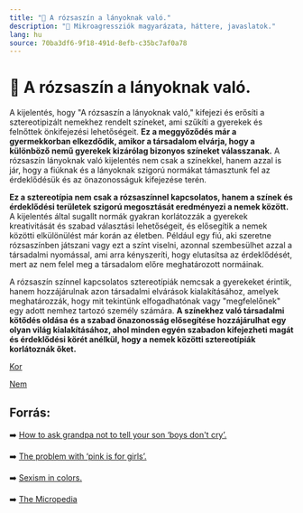 ```yaml
---
title: "🚫 A rózsaszín a lányoknak való."
description: "🚫 Mikroagressziók magyarázata, háttere, javaslatok."
lang: hu
source: 70ba3df6-9f18-491d-8efb-c35bc7af0a78
---
```


<div class="wiki-content agression-title">

# 🚫 A rózsaszín a lányoknak való.

A kijelentés, hogy "A rózsaszín a lányoknak való," kifejezi és erősíti a sztereotipizált nemekhez rendelt színeket, ami szűkíti a gyerekek és felnőttek önkifejezési lehetőségeit. **Ez a meggyőződés már a gyermekkorban elkezdődik, amikor a társadalom elvárja, hogy a különböző nemű gyerekek kizárólag bizonyos színeket válasszanak.** A rózsaszín lányoknak való kijelentés nem csak a színekkel, hanem azzal is jár, hogy a fiúknak és a lányoknak szigorú normákat támasztunk fel az érdeklődésük és az önazonosságuk kifejezése terén.

**Ez a sztereotípia nem csak a rózsaszínnel kapcsolatos, hanem a színek és érdeklődési területek szigorú megosztását eredményezi a nemek között.** A kijelentés által sugallt normák gyakran korlátozzák a gyerekek kreativitását és szabad választási lehetőségeit, és elősegítik a nemek közötti elkülönülést már korán az életben. Például egy fiú, aki szeretne rózsaszínben játszani vagy ezt a színt viselni, azonnal szembesülhet azzal a társadalmi nyomással, ami arra kényszeríti, hogy elutasítsa az érdeklődését, mert az nem felel meg a társadalom előre meghatározott normáinak.

A rózsaszín színnel kapcsolatos sztereotípiák nemcsak a gyerekeket érintik, hanem hozzájárulnak azon társadalmi elvárások kialakításához, amelyek meghatározzák, hogy mit tekintünk elfogadhatónak vagy "megfelelőnek" egy adott nemhez tartozó személy számára. **A színekhez való társadalmi kötődés oldása és a szabad önazonosság elősegítése hozzájárulhat egy olyan világ kialakításához, ahol minden egyén szabadon kifejezheti magát és érdeklődési körét anélkül, hogy a nemek közötti sztereotípiák korlátoznák őket.**


<div class="categories">

[Kor](/#/entry?id=kor)

[Nem](/#/entry?id=nem)

</div>

## Forrás:

➡️ [How to ask grandpa not to tell your son ‘boys don't cry’.](https://www.huffpost.com/archive/ca/entry/gender-language-advice_a_23485435)

➡️ [The problem with ‘pink is for girls’.](https://www.theodysseyonline.com/the-problem-with-pink-is-girls-color)

➡️ [Sexism in colors.](https://info.umkc.edu/womenc/2018/06/25/8369/)


➡️ [The Micropedia](https://www.themicropedia.org/)


</div>
